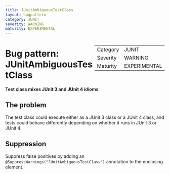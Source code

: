 ```yaml
---
title: JUnitAmbiguousTestClass
layout: bugpattern
category: JUNIT
severity: WARNING
maturity: EXPERIMENTAL
---
```


<div style="float:right;"><table id="metadata">
<tr><td>Category</td><td>JUNIT</td></tr>
<tr><td>Severity</td><td>WARNING</td></tr>
<tr><td>Maturity</td><td>EXPERIMENTAL</td></tr>
</table></div>

# Bug pattern: JUnitAmbiguousTestClass
__Test class mixes JUnit 3 and JUnit 4 idioms__

## The problem
The test class could execute either as a JUnit 3 class or a JUnit 4 class, and tests could behave differently depending on whether it runs in JUnit 3 or JUnit 4.

## Suppression
Suppress false positives by adding an `@SuppressWarnings("JUnitAmbiguousTestClass")` annotation to the enclosing element.
